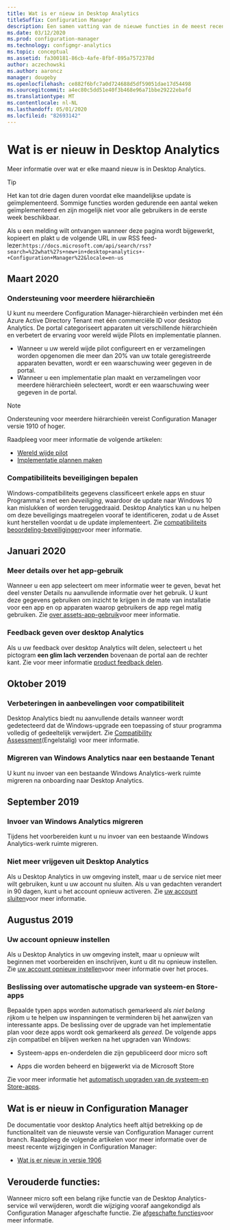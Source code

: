 ```yaml
---
title: Wat is er nieuw in Desktop Analytics
titleSuffix: Configuration Manager
description: Een samen vatting van de nieuwe functies in de meest recente maandelijkse versie van de Desktop Analytics-Cloud service.
ms.date: 03/12/2020
ms.prod: configuration-manager
ms.technology: configmgr-analytics
ms.topic: conceptual
ms.assetid: fa300181-86cb-4afe-8fbf-895a7572378d
author: aczechowski
ms.author: aaroncz
manager: dougeby
ms.openlocfilehash: ce882f6bfc7a0d724688d5df59051dae17d54498
ms.sourcegitcommit: a4ec80c5dd51e40f3b468e96a71bbe29222ebafd
ms.translationtype: MT
ms.contentlocale: nl-NL
ms.lasthandoff: 05/01/2020
ms.locfileid: "82693142"
---
```

# <a name="whats-new-in-desktop-analytics"></a>Wat is er nieuw in Desktop Analytics

Meer informatie over wat er elke maand nieuw is in Desktop Analytics.

> [!TIP]
> Het kan tot drie dagen duren voordat elke maandelijkse update is geïmplementeerd. Sommige functies worden gedurende een aantal weken geïmplementeerd en zijn mogelijk niet voor alle gebruikers in de eerste week beschikbaar.

Als u een melding wilt ontvangen wanneer deze pagina wordt bijgewerkt, kopieert en plakt u de volgende URL in uw RSS feed-lezer:`https://docs.microsoft.com/api/search/rss?search=%22what%27s+new+in+desktop+analytics+-+Configuration+Manager%22&locale=en-us`
<!-- a locale is required for the RSS search string -->

## <a name="march-2020"></a>Maart 2020

### <a name="support-for-multiple-hierarchies"></a>Ondersteuning voor meerdere hiërarchieën

<!-- 4814075, 6079184 -->

U kunt nu meerdere Configuration Manager-hiërarchieën verbinden met één Azure Active Directory Tenant met één commerciële ID voor desktop Analytics. De portal categoriseert apparaten uit verschillende hiërarchieën en verbetert de ervaring voor wereld wijde Pilots en implementatie plannen.

- Wanneer u uw wereld wijde pilot configureert en er verzamelingen worden opgenomen die meer dan 20% van uw totale geregistreerde apparaten bevatten, wordt er een waarschuwing weer gegeven in de portal.
- Wanneer u een implementatie plan maakt en verzamelingen voor meerdere hiërarchieën selecteert, wordt er een waarschuwing weer gegeven in de portal.

> [!NOTE]
> Ondersteuning voor meerdere hiërarchieën vereist Configuration Manager versie 1910 of hoger.

Raadpleeg voor meer informatie de volgende artikelen:

- [Wereld wijde pilot](deploy-pilot.md#bkmk_GlobalPilot)
- [Implementatie plannen maken](create-deployment-plans.md)

### <a name="identify-compatibility-safeguards"></a>Compatibiliteits beveiligingen bepalen

<!-- 5746559 -->

Windows-compatibiliteits gegevens classificeert enkele apps en stuur Programma's met een *beveiliging*, waardoor de update naar Windows 10 kan mislukken of worden teruggedraaid. Desktop Analytics kan u nu helpen om deze beveiligings maatregelen vooraf te identificeren, zodat u de Asset kunt herstellen voordat u de update implementeert. Zie [compatibiliteits beoordeling-beveiligingen](compat-assessment.md#safeguards)voor meer informatie.

## <a name="january-2020"></a>Januari 2020

### <a name="additional-app-usage-detail"></a>Meer details over het app-gebruik

<!-- 5533890 -->

Wanneer u een app selecteert om meer informatie weer te geven, bevat het deel venster Details nu aanvullende informatie over het gebruik. U kunt deze gegevens gebruiken om inzicht te krijgen in de mate van installatie voor een app en op apparaten waarop gebruikers de app regel matig gebruiken. Zie [over assets-app-gebruik](about-assets.md#usage)voor meer informatie.

### <a name="provide-feedback-on-desktop-analytics"></a>Feedback geven over desktop Analytics

<!-- 5451636 -->

Als u uw feedback over desktop Analytics wilt delen, selecteert u het pictogram **een glim lach verzenden** bovenaan de portal aan de rechter kant. Zie voor meer informatie [product feedback delen](get-support.md#bkmk_feedback).

## <a name="october-2019"></a>Oktober 2019

### <a name="improvements-to-compatibility-recommendations"></a>Verbeteringen in aanbevelingen voor compatibiliteit

<!-- 3594545 -->

Desktop Analytics biedt nu aanvullende details wanneer wordt gedetecteerd dat de Windows-upgrade een toepassing of stuur programma volledig of gedeeltelijk verwijdert. Zie [Compatibility Assessment](compat-assessment.md#asset-is-removed-during-upgrade)(Engelstalig) voor meer informatie.

### <a name="migrate-from-windows-analytics-to-existing-tenant"></a>Migreren van Windows Analytics naar een bestaande Tenant

<!-- 5202803 -->

U kunt nu invoer van een bestaande Windows Analytics-werk ruimte migreren na onboarding naar Desktop Analytics.

## <a name="september-2019"></a>September 2019

### <a name="migrate-inputs-from-windows-analytics"></a>Invoer van Windows Analytics migreren

<!-- 4252663 -->

Tijdens het voorbereiden kunt u nu invoer van een bestaande Windows Analytics-werk ruimte migreren.

### <a name="offboard-from-desktop-analytics"></a>Niet meer vrijgeven uit Desktop Analytics

<!-- 4972396 -->

Als u Desktop Analytics in uw omgeving instelt, maar u de service niet meer wilt gebruiken, kunt u uw account nu sluiten. Als u van gedachten verandert in 90 dagen, kunt u het account opnieuw activeren. Zie [uw account sluiten](account-close.md)voor meer informatie.

## <a name="august-2019"></a>Augustus 2019

### <a name="reset-your-account"></a>Uw account opnieuw instellen

<!-- 3733897 -->

Als u Desktop Analytics in uw omgeving instelt, maar u opnieuw wilt beginnen met voorbereiden en inschrijven, kunt u dit nu opnieuw instellen. Zie [uw account opnieuw instellen](account-reset.md)voor meer informatie over het proces.

### <a name="automatic-upgrade-decision-of-system-and-store-apps"></a>Beslissing over automatische upgrade van systeem-en Store-apps

<!-- 3587232 -->

Bepaalde typen apps worden automatisch gemarkeerd als *niet belang rijk*om u te helpen uw inspanningen te verminderen bij het aanwijzen van interessante apps. De beslissing over de upgrade van het implementatie plan voor deze apps wordt ook gemarkeerd als *gereed*. De volgende apps zijn compatibel en blijven werken na het upgraden van Windows:

- Systeem-apps en-onderdelen die zijn gepubliceerd door micro soft

- Apps die worden beheerd en bijgewerkt via de Microsoft Store

Zie voor meer informatie het [automatisch upgraden van de systeem-en Store-apps](about-assets.md#bkmk_plan-autoapp).

## <a name="whats-new-in-configuration-manager"></a>Wat is er nieuw in Configuration Manager

De documentatie voor desktop Analytics heeft altijd betrekking op de functionaliteit van de nieuwste versie van Configuration Manager current branch. Raadpleeg de volgende artikelen voor meer informatie over de meest recente wijzigingen in Configuration Manager:

<!-- - [What's new in version 1910](../core/plan-design/changes/whats-new-in-version-1910.md#bkmk_da) -->

- [Wat is er nieuw in versie 1906](../core/plan-design/changes/whats-new-in-version-1906.md#bkmk_da)

## <a name="deprecated-features"></a>Verouderde functies:

Wanneer micro soft een belang rijke functie van de Desktop Analytics-service wil verwijderen, wordt die wijziging vooraf aangekondigd als Configuration Manager afgeschafte functie. Zie [afgeschafte functies](../core/plan-design/changes/deprecated/removed-and-deprecated-cmfeatures.md#deprecated-features)voor meer informatie.

